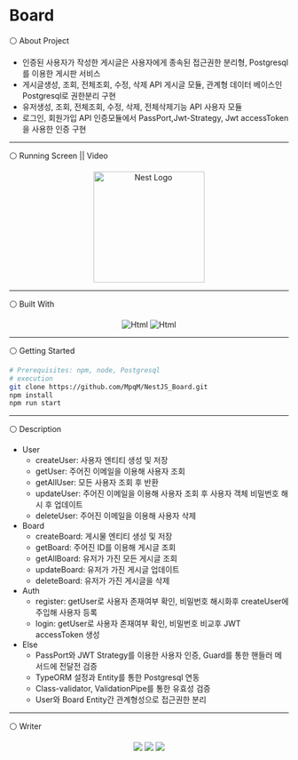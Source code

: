 # Board
⚪ About Project
* 인증된 사용자가 작성한 게시글은 사용자에게 종속된 접근권한 분리형, Postgresql를 이용한 게시판 서비스
* 게시글생성, 조회, 전체조회, 수정, 삭제 API 게시글 모듈, 관계형 데이터 베이스인 Postgresql로 권한분리 구현
* 유저생성, 조회, 전체조회, 수정, 삭제, 전체삭제기능 API 사용자 모듈
* 로그인, 회원가입 API 인증모듈에서 PassPort,Jwt-Strategy, Jwt accessToken을 사용한 인증 구현

- - -

⚪ Running Screen || Video
<p align="center">
  <a href="http://nestjs.com/" target="blank"><img src="https://nestjs.com/img/logo-small.svg" width="200" alt="Nest Logo" /></a>
</p>

- - -

⚪ Built With
<p align="center">
  <img alt="Html" src ="https://img.shields.io/badge/NestJS-E0234E.svg?&style=for-the-badge&logo=NestJS&logoColor=white"/> <img alt="Html" src ="https://img.shields.io/badge/TypeScript-3178C6.svg?&style=for-the-badge&logo=TypeScript&logoColor=white"/>
</p>

- - -

⚪ Getting Started
```bash
# Prerequisites: npm, node, Postgresql
# execution
git clone https://github.com/MpqM/NestJS_Board.git
npm install
npm run start
```

- - -

⚪ Description 
* User
  * createUser: 사용자 엔티티 생성 및 저장
  * getUser: 주어진 이메일을 이용해 사용자 조회
  * getAllUser: 모든 사용자 조회 후 반환
  * updateUser: 주어진 이메일을 이용해 사용자 조회 후 사용자 객체 비밀번호 해시 후 업데이트
  * deleteUser: 주어진 이메일을 이용해 사용자 삭제
* Board
  * createBoard: 게시물 엔티티 생성 및 저장
  * getBoard: 주어진 ID를 이용해 게시글 조회
  * getAllBoard: 유저가 가진 모든 게시글 조회
  * updateBoard: 유저가 가진 게시글 업데이트
  * deleteBoard: 유저가 가진 게시글을 삭제
* Auth
  * register: getUser로 사용자 존재여부 확인, 비밀번호 해시화후 createUser에 주입해 사용자 등록
  * login: getUser로 사용자 존재여부 확인, 비밀번호 비교후 JWT accessToken 생성
* Else
  * PassPort와 JWT Strategy를 이용한 사용자 인증, Guard를 통한 핸들러 메서드에 전달전 검증
  * TypeORM 설정과 Entity를 통한 Postgresql 연동
  * Class-validator, ValidationPipe를 통한 유효성 검증
  * User와 Board Entity간 관계형성으로 접근권한 분리

- - -

⚪ Writer
<p align ="center">
  <img src ="https://img.shields.io/badge/gmail-EA4335.svg?&style=for-the-badge&logo=gmail&logoColor=white"/></a> <a href = "https://github.com/MpqM"><img src ="https://img.shields.io/badge/GitHub-181717.svg?&style=for-the-badge&logo=GitHub&logoColor=white"/></a> <a href = "https://MpqM.tistory.com/"> <img src ="https://img.shields.io/badge/tistory-000000.svg?&style=for-the-badge&logo=Tistory&logoColor=white"/></a>
</p>


